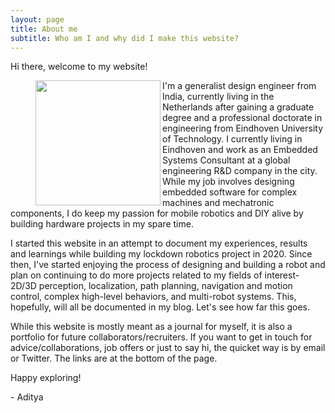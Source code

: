 ```yaml
---
layout: page
title: About me
subtitle: Who am I and why did I make this website?
---
```


Hi there, welcome to my website!

<figure class="aligncenter">
	<img align="left" width="200" height="200" src="https://adityakamath.github.io/assets/img/about_me2.png" />
</figure>

I'm a generalist design engineer from India, currently living in the Netherlands after gaining a graduate degree and a professional doctorate in engineering from Eindhoven University of Technology. I currently living in Eindhoven and work as an Embedded Systems Consultant at a global engineering R&D company in the city. While my job involves designing embedded software for complex machines and mechatronic components, I do keep my passion for mobile robotics and DIY alive by building hardware projects in my spare time. 

I started this website in an attempt to document my experiences, results and learnings while building my lockdown robotics project in 2020. Since then, I've started enjoying the process of designing and building a robot and plan on continuing to do more projects related to my fields of interest- 2D/3D perception, localization, path planning, navigation and motion control, complex high-level behaviors, and multi-robot systems. This, hopefully, will all be documented in my blog. Let's see how far this goes. 

While this website is mostly meant as a journal for myself, it is also a portfolio for future collaborators/recruiters. If you want to get in touch for advice/collaborations, job offers or just to say hi, the quicket way is by email or Twitter. The links are at the bottom of the page.

Happy exploring!

\- Aditya


